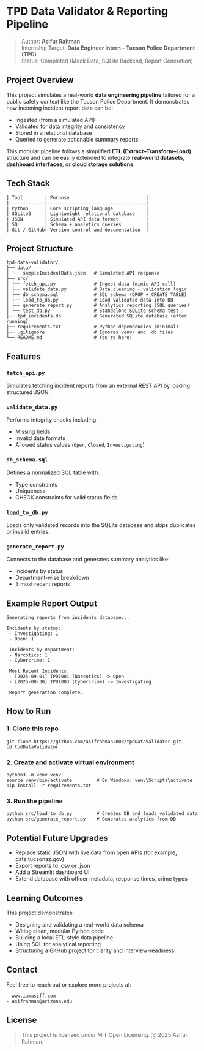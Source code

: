 # TPD Data Validator & Reporting Pipeline

> Author: **Asifur Rahman**  
> Internship Target: **Data Engineer Intern – Tucson Police Department (TPD)**  
> Status: Completed (Mock Data, SQLite Backend, Report Generation)

## Project Overview

This project simulates a real-world **data engineering pipeline** tailored for a public safety context like the Tucson Police Department. It demonstrates how incoming incident report data can be:

- Ingested (from a simulated API)
- Validated for data integrity and consistency
- Stored in a relational database
- Queried to generate actionable summary reports

This modular pipeline follows a simplified **ETL (Extract–Transform–Load)** structure and can be easily extended to integrate **real-world datasets**, **dashboard interfaces**, or **cloud storage solutions**.

## Tech Stack

```
| Tool        | Purpose                            |
|-------------|------------------------------------|
| Python      | Core scripting language            |
| SQLite3     | Lightweight relational database    |
| JSON        | Simulated API data format          |
| SQL         | Schema + analytics queries         |
| Git / GitHub| Version control and documentation  |
```

## Project Structure
```
tpd-data-validator/
├── data/
│ └── sampleIncidentData.json   # Simulated API response
├── src/
│ ├── fetch_api.py              # Ingest data (mimic API call)
│ ├── validate_data.py          # Data cleaning + validation logic
│ ├── db_schema.sql             # SQL schema (DROP + CREATE TABLE)
│ ├── load_to_db.py             # Load validated data into DB
│ ├── generate_report.py        # Analytics reporting (SQL queries)
│ └── test_db.py                # Standalone SQLite schema test
├── tpd_incidents.db            # Generated SQLite database (after running)
├── requirements.txt            # Python dependencies (minimal)
├── .gitignore                  # Ignores venv/ and .db files
└── README.md                   # You’re here!
```

## Features

### `fetch_api.py`
Simulates fetching incident reports from an external REST API by loading structured JSON.

### `validate_data.py`
Performs integrity checks including:
- Missing fields
- Invalid date formats
- Allowed status values (`Open`, `Closed`, `Investigating`)

### `db_schema.sql`
Defines a normalized SQL table with:
- Type constraints
- Uniqueness
- CHECK constraints for valid status fields

### `load_to_db.py`
Loads only validated records into the SQLite database and skips duplicates or invalid entries.

### `generate_report.py`
Connects to the database and generates summary analytics like:
- Incidents by status
- Department-wise breakdown
- 3 most recent reports

## Example Report Output
```
Generating reports from incidents database...

Incidents by status:
 - Investigating: 1
 - Open: 1

 Incidents by Department:
 - Narcotics: 1
 - Cybercrime: 1

 Most Recent Incidents:
 - [2025-09-01] TPD1001 (Narcotics) -> Open
 - [2025-08-30] TPD1003 (Cybercrime) -> Investigating

 Report generation complete.
```

## How to Run

### 1. Clone this repo

```
git clone https://github.com/asifrahman2003/tpdDataValidator.git
cd tpdDataValidator
```
### 2. Create and activate virtual environment
```
python3 -m venv venv
source venv/bin/activate         # On Windows: venv\Scripts\activate
pip install -r requirements.txt
```

### 3. Run the pipeline
```
python src/load_to_db.py         # Creates DB and loads validated data
python src/generate_report.py    # Generates analytics from DB
```

## Potential Future Upgrades
- Replace static JSON with live data from open APIs (for example, data.tucsonaz.gov)
- Export reports to .csv or .json
- Add a Streamlit dashboard UI
- Extend database with officer metadata, response times, crime types

## Learning Outcomes
This project demonstrates:
- Designing and validating a real-world data schema
- Witing clean, modular Python code
- Building a local ETL-style data pipeline
- Using SQL for analytical reporting
- Structuring a GitHub project for clarity and interview-readiness

## Contact

Feel free to reach out or explore more projects at:
```
- www.iamasiff.com
- asifrahman@arizona.edu
```

## License
> This project is licensed under MIT Open Licensing. ⓒ 2025 Asifur Rahman. 